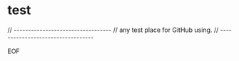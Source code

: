 # test

// ----------------------------------
// any test place for GitHub using.
// ----------------------------------

EOF
